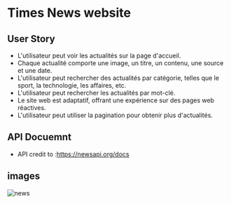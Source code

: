 # Times News website

## User Story
* L'utilisateur peut voir les actualités sur la page d'accueil.
* Chaque actualité comporte une image, un titre, un contenu, une source et une date.
* L'utilisateur peut rechercher des actualités par catégorie, telles que le sport, la technologie, les affaires, etc.
* L'utilisateur peut rechercher les actualités par mot-clé.
* Le site web est adaptatif, offrant une expérience sur des pages web réactives.
* L'utilisateur peut utiliser la pagination pour obtenir plus d'actualités.

## API Docuemnt
* API credit to :https://newsapi.org/docs

## images
![news](https://github.com/smy-bs/news/assets/54403916/ee573d24-d5b5-4792-981d-8633f2b7da16)

